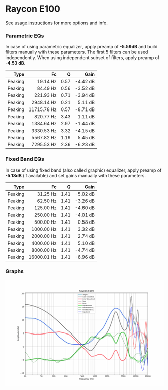 # Raycon E100
See [usage instructions](https://github.com/jaakkopasanen/AutoEq#usage) for more options and info.

### Parametric EQs
In case of using parametric equalizer, apply preamp of **-5.59dB** and build filters manually
with these parameters. The first 5 filters can be used independently.
When using independent subset of filters, apply preamp of **-4.53 dB**.

| Type    | Fc          |    Q | Gain     |
|--------:|------------:|-----:|---------:|
| Peaking | 19.14 Hz    | 0.57 | -4.42 dB |
| Peaking | 84.49 Hz    | 0.56 | -3.52 dB |
| Peaking | 221.93 Hz   | 0.71 | -3.94 dB |
| Peaking | 2948.14 Hz  | 0.21 | 5.11 dB  |
| Peaking | 11715.78 Hz | 0.57 | -8.71 dB |
| Peaking | 820.77 Hz   | 3.43 | 1.11 dB  |
| Peaking | 1384.64 Hz  | 2.97 | -1.44 dB |
| Peaking | 3330.53 Hz  | 3.32 | -4.15 dB |
| Peaking | 5567.82 Hz  | 1.19 | 5.45 dB  |
| Peaking | 7295.53 Hz  | 2.36 | -6.23 dB |

### Fixed Band EQs
In case of using fixed band (also called graphic) equalizer, apply preamp of **-5.18dB**
(if available) and set gains manually with these parameters.

| Type    | Fc          |    Q | Gain     |
|--------:|------------:|-----:|---------:|
| Peaking | 31.25 Hz    | 1.41 | -5.02 dB |
| Peaking | 62.50 Hz    | 1.41 | -3.26 dB |
| Peaking | 125.00 Hz   | 1.41 | -4.60 dB |
| Peaking | 250.00 Hz   | 1.41 | -4.01 dB |
| Peaking | 500.00 Hz   | 1.41 | 0.58 dB  |
| Peaking | 1000.00 Hz  | 1.41 | 3.32 dB  |
| Peaking | 2000.00 Hz  | 1.41 | 2.74 dB  |
| Peaking | 4000.00 Hz  | 1.41 | 5.10 dB  |
| Peaking | 8000.00 Hz  | 1.41 | -4.74 dB |
| Peaking | 16000.01 Hz | 1.41 | -6.96 dB |

### Graphs
![](./Raycon%20E100.png)